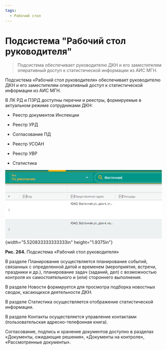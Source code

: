 ```yaml
---
tags:
  - Рабочий стол
---
```

Подсистема \"Рабочий стол руководителя\"
========================================

> Подсистема обеспечивает руководителю ДКН и его заместителям
> оперативный доступ к статистической информации из АИС МГН.

Подсистема «Рабочий стол руководителя» обеспечивает руководителю ДКН и
его заместителям оперативный доступ к статистической информации из АИС
МГН.

В ЛК РД и ПЗРД доступны перечни и реестры, формируемые в актуальном
режиме сотрудниками ДКН:

-   Реестр документов Инспекции

-   Реестр УРД

-   Согласование ПД

-   Реестр УСОАН

-   Реестр УВР

-   Статистика

![](../images/media/image1.png){width="5.520833333333333in"
height="1.9375in"}

**Рис. 264.** Подсистема «Рабочий стол руководителя»

В разделе Планирование осуществляется планирование событий, связанных с
определенной датой и временем (мероприятия, встречи, праздники и др.),
планирование задач (заданий, дел) с возможностью контроля их
самостоятельного и (или) стороннего выполнения.

В разделе Новости формируется для просмотра подборка новостных сводок,
касающихся деятельности ДКН.

В разделе Статистика осуществляется отображение статистической
информации.

В разделе Контакты осуществляется управление контактами
(пользовательская адресно-телефонная книга).

Согласование, подпись и хранение документов доступно в разделах
«Документы, ожидающие решения», «Документы на контроле», «Рассмотренные
документы».
